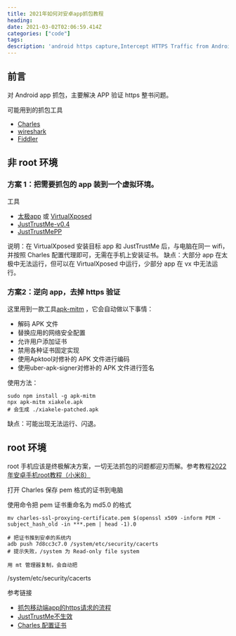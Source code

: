 ```yaml
---
title: 2021年如何对安卓app抓包教程
heading: 
date: 2021-03-02T02:06:59.414Z
categories: ["code"]
tags: 
description: 'android https capture,Intercept HTTPS Traffic from Android App,Capture and decrypt HTTPS traffic from any android app,How to: Capture Android Traffic with Fiddler - Telerik,capture-android-traffic，Android 抓包 2021  '
---
```


## 前言

对 Android app 抓包，主要解决 APP 验证 https 整书问题。

可能用到的抓包工具
- [Charles](https://www.macwk.com/soft/charles)
- [wireshark](https://www.wireshark.org/download.html)
- [Fiddler](https://www.telerik.com/download/fiddler)


## 非 root 环境

### 方案 1：把需要抓包的 app 装到一个虚拟环境。

工具
- [太极app](https://github.com/taichi-framework/TaiChi/releases) 或 [VirtualXposed](https://github.com/android-hacker/VirtualXposed/releases)
- [JustTrustMe-v0.4](https://github.com/pengwei1024/JustTrustMe/releases)
- [JustTrustMePP](https://github.com/JunGe-Y/JustTrustMePP)
 
说明：在 VirtualXposed 安装目标 app 和 JustTrustMe 后，与电脑在同一 wifi，并按照 Charles 配置代理即可，无需在手机上安装证书。
缺点：大部分 app 在太极中无法运行，但可以在 VirtualXposed 中运行，少部分 app 在 vx 中无法运行。


### 方案2：逆向 app，去掉 https 验证 

这里用到一款工具[apk-mitm](https://github.com/shroudedcode/apk-mitm) ，它会自动做以下事情：
- 解码 APK 文件
- 替换应用的网络安全配置
- 允许用户添加证书
- 禁用各种证书固定实现
- 使用Apktool对修补的 APK 文件进行编码
- 使用uber-apk-signer对修补的 APK 文件进行签名

使用方法：
```
sudo npm install -g apk-mitm
npx apk-mitm xiakele.apk
# 会生成 ./xiakele-patched.apk
```
缺点：可能出现无法运行、闪退。


## root 环境

root 手机应该是终极解决方案，一切无法抓包的问题都迎刃而解。参考教程[2022年安卓手机root教程（小米8）](https://sxy91.com/posts/xiaomi8-root/)

打开 Charles 保存 pem 格式的证书到电脑

使用命令把 pem 证书重命名为 md5.0 的格式
```bash?linenums
mv charles-ssl-proxying-certificate.pem $(openssl x509 -inform PEM -subject_hash_old -in ***.pem | head -1).0

# 把证书推到安卓的系统内
adb push 7d8cc3c7.0 /system/etc/security/cacerts
# 提示失败，/system 为 Read-only file system 

用 mt 管理器复制，会自动把
```

/system/etc/security/cacerts





参考链接
- [抓包移动端app的https请求的流程](https://book.crifan.com/books/app_capture_package_tool_charles/website/how_capture_app/complex_https/)
- [JustTrustMe不生效](https://github.com/taichi-framework/TaiChi/issues/538)
- [Charles 配置证书](https://juejin.cn/post/6844904128104103943)
